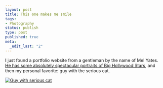 ```yaml
--- 
layout: post
title: This one makes me smile
tags: 
- Photography
status: publish
type: post
published: true
meta: 
  _edit_last: "2"
---
```

I just found a portfolio website from a gentleman by the name of Mel Yates. <a href="http://www.apertureaccess.com/mel/people.html">He has some absolutely spectacular portraits of Big Hollywood Stars</a>, and then my personal favorite: guy with the serious cat.

<a href="http://www.apertureaccess.com/mel/people.html"><img src="http://www.apertureaccess.com/i/mel_yates/mel_people_24.jpg" alt="Guy with serious cat" /></a>
